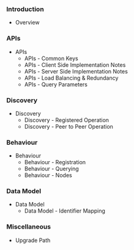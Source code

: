### Introduction

- Overview

### APIs

- APIs
  - APIs - Common Keys
  - APIs - Client Side Implementation Notes
  - APIs - Server Side Implementation Notes
  - APIs - Load Balancing & Redundancy
  - APIs - Query Parameters

### Discovery

- Discovery
  - Discovery - Registered Operation
  - Discovery - Peer to Peer Operation

### Behaviour

- Behaviour
  - Behaviour - Registration
  - Behaviour - Querying
  - Behaviour - Nodes

### Data Model

- Data Model
  - Data Model - Identifier Mapping

### Miscellaneous

- Upgrade Path

